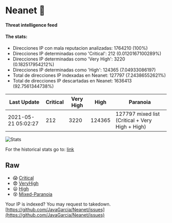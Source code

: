 # Neanet :hocho:
#### Threat intelligence feed
#### The stats:

- Direcciones IP con mala reputacion analizadas: 1764210 (100%)
- Direcciones IP determinadas como 'Critical':  212 (0.0120167100289%)
- Direcciones IP determinadas como 'Very High':  3220 (0.182517954212%)
- Direcciones IP determinadas como 'High':  124365 (7.04933086197)
- Total de direcciones IP indexadas en Neanet:  127797 (7.24386552621%)
- Total de direcciones IP descartadas en Neanet:  1636413 (92.7561344738%)

| Last Update | Critical | Very High | High | Paranoia |
| --- | --- | --- | --- | --- |
| 2021-05-21 05:02:27 | 212 | 3220 | 124365 | 127797 mixed list (Critical + Very High + High)|

![Stats](https://docs.google.com/spreadsheets/d/e/2PACX-1vSnaNMIXVabIpDJjufMlzH7poXnshF3mgd8Is1g9ytUEzVsP5my4Trn8f-xkoLLQ38xpL3HtmUexLo6/pubchart?oid=501124687&format=image)

For the historical stats go to: [link](/stats.csv)
## Raw
- :scream: [Critical](https://raw.githubusercontent.com/JavaGarcia/Neanet/master/blacklists/neanet_critical.txt)
- :fearful: [VeryHigh](https://raw.githubusercontent.com/JavaGarcia/Neanet/master/blacklists/neanet_veryHigh.txtt)
- :frowning: [High](https://raw.githubusercontent.com/JavaGarcia/Neanet/master/blacklists/neanet_high.txt)
- :dizzy_face: [Mixed-Paranoia](https://raw.githubusercontent.com/JavaGarcia/Neanet/master/blacklists/neanet_all.txt)


Your IP is indexed? You may request to takedown. [https://github.com/JavaGarcia/Neanet/issues](https://github.com/JavaGarcia/Neanet/issues)























































































































































































































































































































































































































































































































































































































































































































































































































































































































































































































































































































































































































































































































































































































































































































































































































































































































































































































































































































































































































































































































































































































































































































































































































































































































































































































































































































































































































































































































































































































































































































































































































































































































































































































































































































































































































































































































































































































































































































































































































































































































































































































































































































































































































































































































































































































































































































































































































































































































































































































































































































































































































































































































































































































































































































































































































































































































































































































































































































































































































































































































































































































































































































































































































































































































































































































































































































